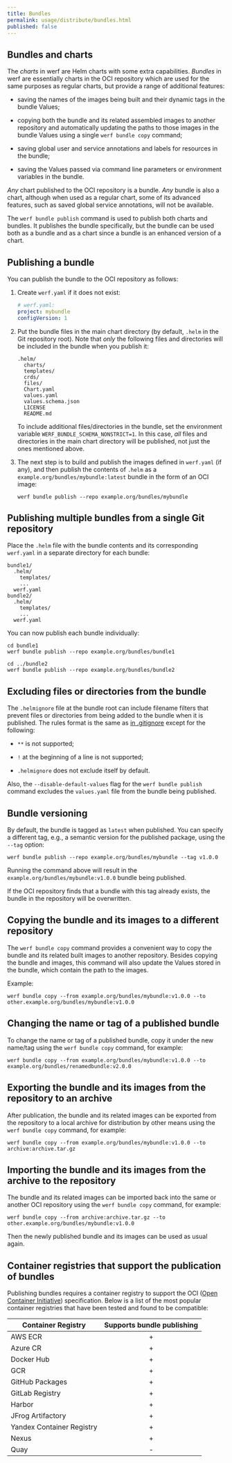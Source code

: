 ```yaml
---
title: Bundles
permalink: usage/distribute/bundles.html
published: false
---
```


## Bundles and charts

The *charts* in werf are Helm charts with some extra capabilities. *Bundles* in werf are essentially charts in the OCI repository which are used for the same purposes as regular charts, but provide a range of additional features:

* saving the names of the images being built and their dynamic tags in the bundle Values;

* copying both the bundle and its related assembled images to another repository and automatically updating the paths to those images in the bundle Values using a single `werf bundle copy` command;

* saving global user and service annotations and labels for resources in the bundle;

* saving the Values passed via command line parameters or environment variables in the bundle.

*Any* chart published to the OCI repository is a bundle. *Any* bundle is also a chart, although when used as a regular chart, some of its advanced features, such as saved global service annotations, will not be available.

The `werf bundle publish` command is used to publish both charts and bundles. It publishes the bundle specifically, but the bundle can be used both as a bundle and as a chart since a bundle is an enhanced version of a chart.

## Publishing a bundle

You can publish the bundle to the OCI repository as follows:

1. Create `werf.yaml` if it does not exist:

   ```yaml
   # werf.yaml:
   project: mybundle
   configVersion: 1
   ```

2. Put the bundle files in the main chart directory (by default, `.helm` in the Git repository root). Note that *only* the following files and directories will be included in the bundle when you publish it:

   ```
   .helm/
     charts/
     templates/
     crds/
     files/
     Chart.yaml
     values.yaml
     values.schema.json
     LICENSE
     README.md
   ```

   To include additional files/directories in the bundle, set the environment variable `WERF_BUNDLE_SCHEMA_NONSTRICT=1`. In this case, *all* files and directories in the main chart directory will be published, not just the ones mentioned above.

3. The next step is to build and publish the images defined in `werf.yaml` (if any), and then publish the contents of `.helm` as a `example.org/bundles/mybundle:latest` bundle in the form of an OCI image:

   ```shell
   werf bundle publish --repo example.org/bundles/mybundle
   ```

## Publishing multiple bundles from a single Git repository

Place the `.helm` file with the bundle contents and its corresponding `werf.yaml` in a separate directory for each bundle:

```
bundle1/
  .helm/
    templates/
    ...
  werf.yaml
bundle2/
  .helm/
    templates/
    ...
  werf.yaml
```

You can now publish each bundle individually:

```shell
cd bundle1
werf bundle publish --repo example.org/bundles/bundle1

cd ../bundle2
werf bundle publish --repo example.org/bundles/bundle2
```

## Excluding files or directories from the bundle

The `.helmignore` file at the bundle root can include filename filters that prevent files or directories from being added to the bundle when it is published. The rules format is the same as [in .gitignore](https://git-scm.com/docs/gitignore) except for the following:

- `**` is not supported;

- `!` at the beginning of a line is not supported;

- `.helmignore` does not exclude itself by default.

Also, the `--disable-default-values` flag for the `werf bundle publish` command excludes the `values.yaml` file from the bundle being published.

## Bundle versioning

By default, the bundle is tagged as `latest` when published. You can specify a different tag, e.g., a semantic version for the published package, using the `--tag` option:

```shell
werf bundle publish --repo example.org/bundles/mybundle --tag v1.0.0
```

Running the command above will result in the `example.org/bundles/mybundle:v1.0.0` bundle being published.

If the OCI repository finds that a bundle with this tag already exists, the bundle in the repository will be overwritten.

## Copying the bundle and its images to a different repository

The `werf bundle copy` command provides a convenient way to copy the bundle and its related built images to another repository. Besides copying the bundle and images, this command will also update the Values stored in the bundle, which contain the path to the images.

Example:

```shell
werf bundle copy --from example.org/bundles/mybundle:v1.0.0 --to other.example.org/bundles/mybundle:v1.0.0
```

## Changing the name or tag of a published bundle

To change the name or tag of a published bundle, copy it under the new name/tag using the `werf bundle copy` command, for example:

```shell
werf bundle copy --from example.org/bundles/mybundle:v1.0.0 --to example.org/bundles/renamedbundle:v2.0.0
```

## Exporting the bundle and its images from the repository to an archive

After publication, the bundle and its related images can be exported from the repository to a local archive for distribution by other means using the `werf bundle copy` command, for example:

```shell
werf bundle copy --from example.org/bundles/mybundle:v1.0.0 --to archive:archive.tar.gz
```

## Importing the bundle and its images from the archive to the repository

The bundle and its related images can be imported back into the same or another OCI repository using the `werf bundle copy` command, for example:

```shell
werf bundle copy --from archive:archive.tar.gz --to other.example.org/bundles/mybundle:v1.0.0
```

Then the newly published bundle and its images can be used as usual again.

## Container registries that support the publication of bundles

Publishing bundles requires a container registry to support the OCI ([Open Container Initiative](https://github.com/opencontainers/image-spec)) specification. Below is a list of the most popular container registries that have been tested and found to be compatible:

| Container Registry        | Supports bundle publishing      |
| ------------------------- |:-------------------------------:|
| AWS ECR                   | +                               |
| Azure CR                  | +                               |
| Docker Hub                | +                               |
| GCR                       | +                               |
| GitHub Packages           | +                               |
| GitLab Registry           | +                               |
| Harbor                    | +                               |
| JFrog Artifactory         | +                               |
| Yandex Container Registry | +                               |
| Nexus                     | +                               |
| Quay                      | -                               |
